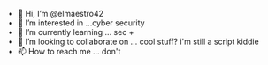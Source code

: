 - 👋 Hi, I’m @elmaestro42
- 👀 I’m interested in ...cyber security 
- 🌱 I’m currently learning ... sec +
- 💞️ I’m looking to collaborate on ... cool stuff? i'm still a script kiddie
- 📫 How to reach me ... don't

<!---
elmaestro42/elmaestro42 is a ✨ special ✨ repository because its `README.md` (this file) appears on your GitHub profile.
You can click the Preview link to take a look at your changes.
--->
